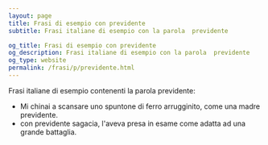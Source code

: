 ```yaml
---
layout: page
title: Frasi di esempio con previdente 
subtitle: Frasi italiane di esempio con la parola  previdente

og_title: Frasi di esempio con previdente 
og_description: Frasi italiane di esempio con la parola  previdente
og_type: website
permalink: /frasi/p/previdente.html
---
```


Frasi italiane di esempio contenenti la parola previdente:


- Mi chinai a scansare uno spuntone di ferro arrugginito, come una madre previdente.
- con previdente sagacia, l'aveva presa in esame come adatta ad una grande battaglia.
